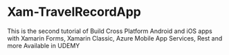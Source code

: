# Xam-TravelRecordApp
This is the second tutorial of Build Cross Platform Android and iOS apps with Xamarin Forms, Xamarin Classic, Azure Mobile App Services, Rest and more Available in UDEMY
